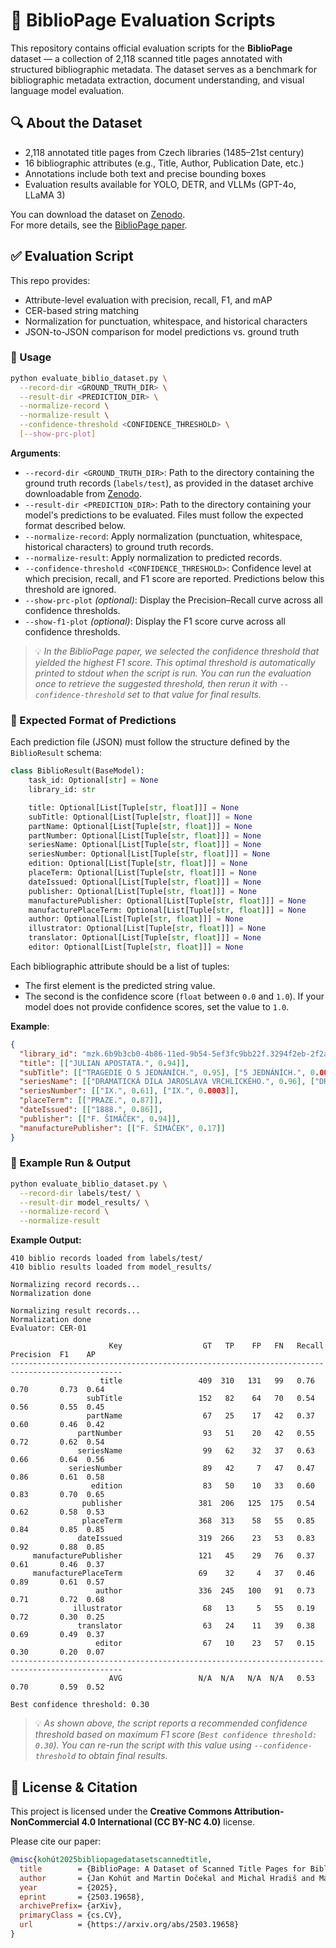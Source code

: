 # 📄 BiblioPage Evaluation Scripts

This repository contains official evaluation scripts for the **BiblioPage** dataset — a collection of 2,118 scanned title pages annotated with structured bibliographic metadata. The dataset serves as a benchmark for bibliographic metadata extraction, document understanding, and visual language model evaluation.

## 🔍 About the Dataset

- 2,118 annotated title pages from Czech libraries (1485–21st century)
- 16 bibliographic attributes (e.g., Title, Author, Publication Date, etc.)
- Annotations include both text and precise bounding boxes
- Evaluation results available for YOLO, DETR, and VLLMs (GPT-4o, LLaMA 3)

You can download the dataset on [Zenodo](https://zenodo.org/records/15683417).  
For more details, see the [BiblioPage paper](https://arxiv.org/abs/2503.19658v1).


## ✅ Evaluation Script

This repo provides:
- Attribute-level evaluation with precision, recall, F1, and mAP
- CER-based string matching
- Normalization for punctuation, whitespace, and historical characters
- JSON-to-JSON comparison for model predictions vs. ground truth


### 🔧 Usage

```bash
python evaluate_biblio_dataset.py \
  --record-dir <GROUND_TRUTH_DIR> \
  --result-dir <PREDICTION_DIR> \
  --normalize-record \
  --normalize-result \
  --confidence-threshold <CONFIDENCE_THRESHOLD> \
  [--show-prc-plot]
```

**Arguments**:

* `--record-dir <GROUND_TRUTH_DIR>`: Path to the directory containing the ground truth records (`labels/test`), as provided in the dataset archive downloadable from [Zenodo](https://zenodo.org/records/15683417).
* `--result-dir <PREDICTION_DIR>`: Path to the directory containing your model's predictions to be evaluated. Files must follow the expected format described below.
* `--normalize-record`: Apply normalization (punctuation, whitespace, historical characters) to ground truth records.
* `--normalize-result`: Apply normalization to predicted records.
* `--confidence-threshold <CONFIDENCE_THRESHOLD>`: Confidence level at which precision, recall, and F1 score are reported. Predictions below this threshold are ignored.
* `--show-prc-plot` *(optional)*: Display the Precision–Recall curve across all confidence thresholds.
* `--show-f1-plot` *(optional)*: Display the F1 score curve across all confidence thresholds.

> 💡 *In the BiblioPage paper, we selected the confidence threshold that yielded the highest F1 score. This optimal threshold is automatically printed to stdout when the script is run. You can run the evaluation once to retrieve the suggested threshold, then rerun it with `--confidence-threshold` set to that value for final results.*



### 📁 Expected Format of Predictions

Each prediction file (JSON) must follow the structure defined by the `BiblioResult` schema:

```python
class BiblioResult(BaseModel):
    task_id: Optional[str] = None
    library_id: str

    title: Optional[List[Tuple[str, float]]] = None
    subTitle: Optional[List[Tuple[str, float]]] = None
    partName: Optional[List[Tuple[str, float]]] = None
    partNumber: Optional[List[Tuple[str, float]]] = None
    seriesName: Optional[List[Tuple[str, float]]] = None
    seriesNumber: Optional[List[Tuple[str, float]]] = None
    edition: Optional[List[Tuple[str, float]]] = None
    placeTerm: Optional[List[Tuple[str, float]]] = None
    dateIssued: Optional[List[Tuple[str, float]]] = None
    publisher: Optional[List[Tuple[str, float]]] = None
    manufacturePublisher: Optional[List[Tuple[str, float]]] = None
    manufacturePlaceTerm: Optional[List[Tuple[str, float]]] = None
    author: Optional[List[Tuple[str, float]]] = None
    illustrator: Optional[List[Tuple[str, float]]] = None
    translator: Optional[List[Tuple[str, float]]] = None
    editor: Optional[List[Tuple[str, float]]] = None
```

Each bibliographic attribute should be a list of tuples:

* The first element is the predicted string value.
* The second is the confidence score (`float` between `0.0` and `1.0`).
  If your model does not provide confidence scores, set the value to `1.0`.

**Example**:

```json
{
  "library_id": "mzk.6b9b3cb0-4b86-11ed-9b54-5ef3fc9bb22f.3294f2eb-2f2a-4af8-ad2f-37fa7412e875",
  "title": [["JULIAN APOSTATA.", 0.94]],
  "subTitle": [["TRAGEDIE O 5 JEDNÁNÍCH.", 0.95], ["5 JEDNÁNÍCH.", 0.0001], ["TRAGEDIE O 5", 0.0001]],
  "seriesName": [["DRAMATICKÁ DÍLA JAROSLAVA VRCHLICKÉHO.", 0.96], ["DRAMATICKÁ DÍLA JAROSLAVA", 0.0002]],
  "seriesNumber": [["IX.", 0.61], ["IX.", 0.0003]],
  "placeTerm": [["PRAZE.", 0.87]],
  "dateIssued": [["1888.", 0.86]],
  "publisher": [["F. ŠIMÁČEK", 0.94]],
  "manufacturePublisher": [["F. ŠIMÁČEK", 0.17]]
}
```

### 🧪 Example Run & Output

```bash
python evaluate_biblio_dataset.py \
  --record-dir labels/test/ \
  --result-dir model_results/ \
  --normalize-record \
  --normalize-result 
```

**Example Output:**

```
410 biblio records loaded from labels/test/
410 biblio results loaded from model_results/

Normalizing record records...
Normalization done

Normalizing result records...
Normalization done
Evaluator: CER-01

                      Key                  GT   TP    FP   FN   Recall   Precision  F1    AP
-----------------------------------------------------------------------------------------------
                    title                 409  310   131   99   0.76     0.70       0.73  0.64
                 subTitle                 152   82    64   70   0.54     0.56       0.55  0.45
                 partName                  67   25    17   42   0.37     0.60       0.46  0.42
               partNumber                  93   51    20   42   0.55     0.72       0.62  0.54
               seriesName                  99   62    32   37   0.63     0.66       0.64  0.56
             seriesNumber                  89   42     7   47   0.47     0.86       0.61  0.58
                  edition                  83   50    10   33   0.60     0.83       0.70  0.65
                publisher                 381  206   125  175   0.54     0.62       0.58  0.53
                placeTerm                 368  313    58   55   0.85     0.84       0.85  0.85
               dateIssued                 319  266    23   53   0.83     0.92       0.88  0.85
     manufacturePublisher                 121   45    29   76   0.37     0.61       0.46  0.37
     manufacturePlaceTerm                 69    32     4   37   0.46     0.89       0.61  0.57
                   author                 336  245   100   91   0.73     0.71       0.72  0.68
              illustrator                  68   13     5   55   0.19     0.72       0.30  0.25
               translator                  63   24    11   39   0.38     0.69       0.49  0.37
                   editor                  67   10    23   57   0.15     0.30       0.20  0.07
-----------------------------------------------------------------------------------------------
                      AVG                 N/A  N/A   N/A  N/A   0.53     0.70       0.59  0.52

Best confidence threshold: 0.30
```

> 💡 *As shown above, the script reports a recommended confidence threshold based on maximum F1 score (`Best confidence threshold: 0.30`). You can re-run the script with this value using `--confidence-threshold` to obtain final results.*


## 📜 License & Citation

This project is licensed under the **Creative Commons Attribution-NonCommercial 4.0 International (CC BY-NC 4.0)** license.

Please cite our paper:

```bibtex
@misc{kohút2025bibliopagedatasetscannedtitle,
  title        = {BiblioPage: A Dataset of Scanned Title Pages for Bibliographic Metadata Extraction},
  author       = {Jan Kohút and Martin Dočekal and Michal Hradiš and Marek Vaško},
  year         = {2025},
  eprint       = {2503.19658},
  archivePrefix= {arXiv},
  primaryClass = {cs.CV},
  url          = {https://arxiv.org/abs/2503.19658}
}
```


